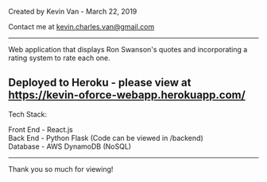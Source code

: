 Created by Kevin Van - March 22, 2019

Contact me at kevin.charles.van@gmail.com

---------------------------------------

Web application that displays Ron Swanson's quotes and incorporating a rating system to rate each one.

Deployed to Heroku - please view at https://kevin-oforce-webapp.herokuapp.com/
---------------------------------------

Tech Stack:

Front End - React.js <br>
Back End - Python Flask (Code can be viewed in /backend)<br>
Database - AWS DynamoDB (NoSQL)

-------------------------------------

Thank you so much for viewing!

